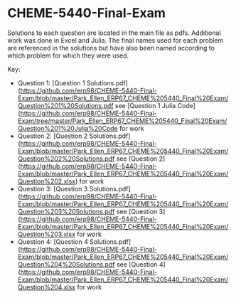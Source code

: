 # CHEME-5440-Final-Exam

Solutions to each question are located in the main file as pdfs. Additional work was done in Excel and Julia. The final names used for each problem are referenced in the solutions but have also been named according to which problem for which they were used. 

Key:
* Question 1: [Question 1 Solutions.pdf] (https://github.com/erp98/CHEME-5440-Final-Exam/blob/master/Park_Ellen_ERP67_CHEME%205440_Final%20Exam/Question%201%20Solutions.pdf see [Question 1 Julia Code] (https://github.com/erp98/CHEME-5440-Final-Exam/tree/master/Park_Ellen_ERP67_CHEME%205440_Final%20Exam/Question%201%20Julia%20Code for work
* Question 2: [Question 2 Solutions.pdf] (https://github.com/erp98/CHEME-5440-Final-Exam/blob/master/Park_Ellen_ERP67_CHEME%205440_Final%20Exam/Question%202%20Solutions.pdf see [Question 2] (https://github.com/erp98/CHEME-5440-Final-Exam/blob/master/Park_Ellen_ERP67_CHEME%205440_Final%20Exam/Question%202.xlsx) for work
* Question 3: [Question 3 Solutions.pdf] (https://github.com/erp98/CHEME-5440-Final-Exam/blob/master/Park_Ellen_ERP67_CHEME%205440_Final%20Exam/Question%203%20Solutions.pdf see [Question 3] (https://github.com/erp98/CHEME-5440-Final-Exam/blob/master/Park_Ellen_ERP67_CHEME%205440_Final%20Exam/Question%203.xlsx for work
* Question 4: [Question 4 Solutions.pdf] (https://github.com/erp98/CHEME-5440-Final-Exam/blob/master/Park_Ellen_ERP67_CHEME%205440_Final%20Exam/Question%204%20Solutions.pdf see [Question 4] (https://github.com/erp98/CHEME-5440-Final-Exam/blob/master/Park_Ellen_ERP67_CHEME%205440_Final%20Exam/Question%204.xlsx for work
